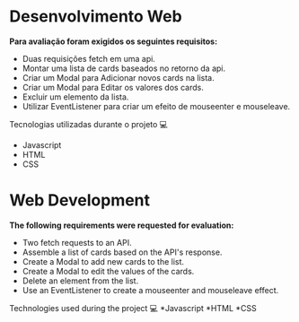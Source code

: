 # Desenvolvimento Web 

**Para avaliação foram exigidos os seguintes requisitos:**

* Duas requisições fetch em uma api.
* Montar uma lista de cards baseados no retorno da api.
* Criar um Modal para Adicionar novos cards na lista.
* Criar um Modal para Editar os valores dos cards.
* Excluir um elemento da lista.
* Utilizar EventListener para criar um efeito de mouseenter e mouseleave.

Tecnologias utilizadas durante o projeto 💻
* Javascript
* HTML
* CSS




# Web Development

**The following requirements were requested for evaluation:**

* Two fetch requests to an API.
* Assemble a list of cards based on the API's response.
* Create a Modal to add new cards to the list.
* Create a Modal to edit the values of the cards.
* Delete an element from the list.
* Use an EventListener to create a mouseenter and mouseleave effect.

Technologies used during the project 💻
*Javascript
*HTML
*CSS
